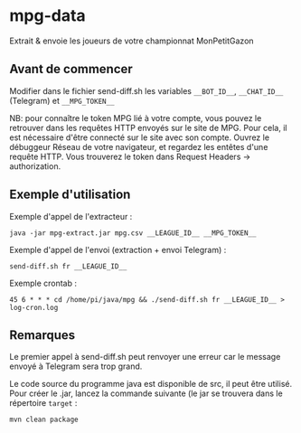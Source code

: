 # mpg-data
Extrait &amp; envoie les joueurs de votre championnat MonPetitGazon

## Avant de commencer
Modifier dans le fichier send-diff.sh les variables `__BOT_ID__`, `__CHAT_ID__` (Telegram) et `__MPG_TOKEN__`

NB: pour connaître le token MPG lié à votre compte, vous pouvez le retrouver dans les requêtes HTTP envoyés sur le site de MPG.
Pour cela, il est nécessaire d'être connecté sur le site avec son compte.
Ouvrez le débuggeur Réseau de votre navigateur, et regardez les entêtes d'une requête HTTP. Vous trouverez le token dans Request Headers -> authorization.

## Exemple d'utilisation
Exemple d'appel de l'extracteur :
```
java -jar mpg-extract.jar mpg.csv __LEAGUE_ID__ __MPG_TOKEN__
```

Exemple d'appel de l'envoi (extraction + envoi Telegram) :
```
send-diff.sh fr __LEAGUE_ID__
```

Exemple crontab :
```
45 6 * * * cd /home/pi/java/mpg && ./send-diff.sh fr __LEAGUE_ID__ > log-cron.log
```

## Remarques
Le premier appel à send-diff.sh peut renvoyer une erreur car le message envoyé à Telegram sera trop grand.

Le code source du programme java est disponible de src, il peut être utilisé. Pour créer le .jar, lancez la commande suivante (le jar se trouvera dans le répertoire `target` :
```
mvn clean package
```